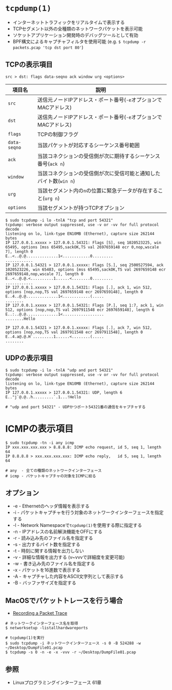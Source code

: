 # `tcpdump(1)`
- インターネットトラフィックをリアルタイムで表示する
- TCPセグメント以外の全種類のネットワークパケットを表示可能
- ソケットアプリケーション開発時のデバッグツールとして有効
- BPF構文によるキャプチャフィルタを使用可能 (e.g. `$ tcpdump -r packets.pcap 'tcp dst port 80'`)

## TCPの表示項目
```
src > dst: flags data-seqno ack window urg <options>
```

| 項目名       | 説明                                                              |
| -            | -                                                                 |
| `src`        | 送信元ノードIPアドレス・ポート番号(`-e`オプションでMACアドレス)   |
| `dst`        | 送信先ノードIPアドレス・ポート番号(`-e`オプションでMACアドレス)   |
| `flags`      | TCPの制御フラグ                                                   |
| `data-seqno` | 当該パケットが対応するシーケンス番号範囲                          |
| `ack`        | 当該コネクションの受信側が次に期待するシーケンス番号(`ack n`)     |
| `window`     | 当該コネクションの受信側が次に受信可能と通知したバイト数(`win n`) |
| `urg`        | 当該セグメント内の`n`の位置に緊急データが存在すること(`urg n`)    |
| `options`    | 当該セグメントが持つTCPオプション                                 |

```
$ sudo tcpdump -i lo -tnlA "tcp and port 54321"
tcpdump: verbose output suppressed, use -v or -vv for full protocol decode
listening on lo, link-type EN10MB (Ethernet), capture size 262144 bytes
IP 127.0.0.1.xxxxx > 127.0.0.1.54321: Flags [S], seq 1020523225, win 65495, options [mss 65495,sackOK,TS val 2697659148 ecr 0,nop,wscale 7], length 0
E..<..@.@..............1<............0.........
............
IP 127.0.0.1.54321 > 127.0.0.1.xxxxx: Flags [S.], seq 2500527594, ack 1020523226, win 65483, options [mss 65495,sackOK,TS val 2697659148 ecr 2697659148,nop,wscale 7], length 0
E..<..@.@.<..........1......<........0.........
............
IP 127.0.0.1.xxxxx > 127.0.0.1.54321: Flags [.], ack 1, win 512, options [nop,nop,TS val 2697659148 ecr 2697659148], length 0
E..4..@.@..............1<............(.....
........
IP 127.0.0.1.xxxxx > 127.0.0.1.54321: Flags [P.], seq 1:7, ack 1, win 512, options [nop,nop,TS val 2697911548 ecr 2697659148], length 6
E..:..@.@..............1<..................
........Hello

IP 127.0.0.1.54321 > 127.0.0.1.xxxxx: Flags [.], ack 7, win 512, options [nop,nop,TS val 2697911548 ecr 2697911548], length 0
E..4.a@.@.H`.........1......<........(.....
........
```

## UDPの表示項目
```
$ sudo tcpdump -i lo -tnlA "udp and port 54321"
tcpdump: verbose output suppressed, use -v or -vv for full protocol decode
listening on lo, link-type EN10MB (Ethernet), capture size 262144 bytes
IP 127.0.0.1.xxxxx > 127.0.0.1.54321: UDP, length 6
E.."j`@.@..h.........`.1...!Hello

# "udp and port 54321" - UDPかつポート54321番の通信をキャプチャする
```

# ICMPの表示項目
```
$ sudo tcpdump -tn -i any icmp
IP xxx.xxx.xxx.xxx > 8.8.8.8: ICMP echo request, id 5, seq 1, length 64
IP 8.8.8.8 > xxx.xxx.xxx.xxx: ICMP echo reply,   id 5, seq 1, length 64

# any  - 全ての種類のネットワークインターフェース
# icmp - パケットキャプチャの対象をICMPに絞る
```

## オプション
- -e - Ethernetのヘッダ情報を表示する
- -i - パケットキャプチャを行う対象のネットワークインターフェースを指定する
- -l - Network Namespaceで`tcpdump(1)`を使用する際に指定する
- -n - IPアドレスの名前解決機能をOFFにする
- -r - 読み込み先のファイル名を指定する
- -s - 出力するバイト数を指定する
- -t - 時刻に関する情報を出力しない
- -v - 詳細な情報を出力する (v~vvvで詳細度を変更可能)
- -w - 書き込み先のファイル名を指定する
- -x - パケットを16進数で表示する
- -A - キャプチャした内容をASCII文字列として表示する
- -B - バッファサイズを指定する

## MacOSでパケットトレースを行う場合
- [Recording a Packet Trace](https://developer.apple.com/documentation/network/recording_a_packet_trace#//apple_ref/doc/uid/DTS10001707-CH1-SECNOTES)

```
# ネットワークインターフェース名を取得
$ networksetup -listallhardwareports

# tcpdump(1)を実行
$ sudo tcpdump -i ネットワークインターフェース -s 0 -B 524288 -w ~/Desktop/DumpFile01.pcap
$ tcpdump -s 0 -n -e -x -vvv -r ~/Desktop/DumpFile01.pcap
```

## 参照
- Linuxプログラミングインターフェース 61章
